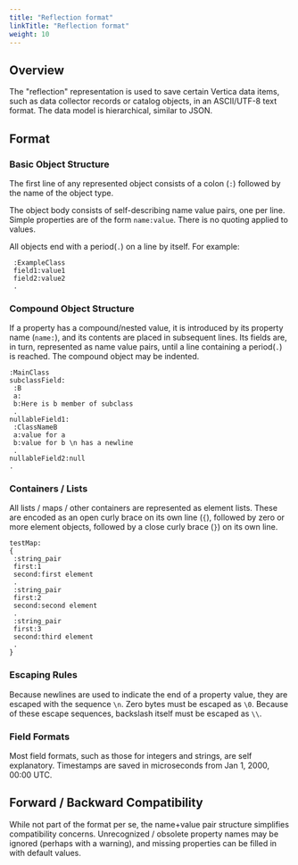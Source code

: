 ```yaml
---
title: "Reflection format"
linkTitle: "Reflection format"
weight: 10
---
```


## Overview

The "reflection" representation is used to save certain Vertica data items, such as data collector records or catalog objects, in an ASCII/UTF-8 text format. The data model is hierarchical, similar to JSON.

## Format

### Basic Object Structure

The first line of any represented object consists of a colon (`:`) followed by the name of the object type.

The object body consists of self-describing name value pairs, one per line. Simple properties are of the form `name:value`. There is no quoting applied to values.

All objects end with a period(`.`) on a line by itself. For example:

     :ExampleClass
     field1:value1
     field2:value2
     .

### Compound Object Structure

If a property has a compound/nested value, it is introduced by its property name (`name:`), and its contents are placed in subsequent lines. Its fields are, in turn, represented as name value pairs, until a line containing a period(`.`) is reached. The compound object may be indented.

    :MainClass
    subclassField:
     :B
     a:
     b:Here is b member of subclass
     .
    nullableField1:
     :ClassNameB
     a:value for a
     b:value for b \n has a newline
     .
    nullableField2:null
    .

### Containers / Lists

All lists / maps / other containers are represented as element lists. These are encoded as an open curly brace on its own line (`{`), followed by zero or more element objects, followed by a close curly brace (`}`) on its own line.

    testMap:
    {
     :string_pair
     first:1
     second:first element
     .
     :string_pair
     first:2
     second:second element
     .
     :string_pair
     first:3
     second:third element
     .
    }

### Escaping Rules

Because newlines are used to indicate the end of a property value, they are escaped with the sequence `\n`. Zero bytes must be escaped as `\0`. Because of these escape sequences, backslash itself must be escaped as `\\`.

### Field Formats

Most field formats, such as those for integers and strings, are self explanatory. Timestamps are saved in microseconds from Jan 1, 2000, 00:00 UTC.

## Forward / Backward Compatibility

While not part of the format per se, the name+value pair structure simplifies compatibility concerns. Unrecognized / obsolete property names may be ignored (perhaps with a warning), and missing properties can be filled in with default values.
